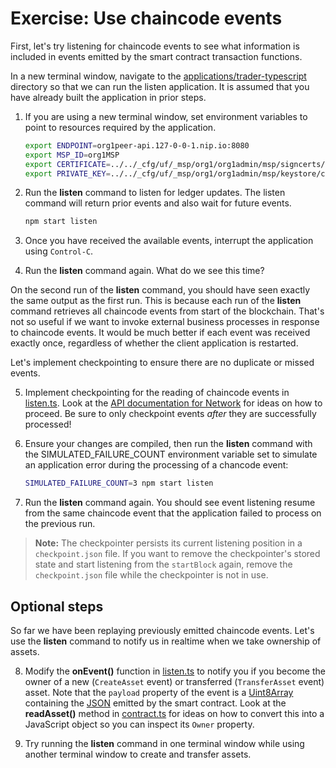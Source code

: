 # Exercise: Use chaincode events

First, let's try listening for chaincode events to see what information is included in events emitted by the smart contract transaction functions.

In a new terminal window, navigate to the [applications/trader-typescript](../../applications/trader-typescript/) directory so that we can run the listen application.
It is assumed that you have already built the application in prior steps.

1. If you are using a new terminal window, set environment variables to point to resources required by the application.
    ```bash
    export ENDPOINT=org1peer-api.127-0-0-1.nip.io:8080
    export MSP_ID=org1MSP
    export CERTIFICATE=../../_cfg/uf/_msp/org1/org1admin/msp/signcerts/org1admin.pem
    export PRIVATE_KEY=../../_cfg/uf/_msp/org1/org1admin/msp/keystore/cert_sk
    ```

1. Run the **listen** command to listen for ledger updates. The listen command will return prior events and also wait for future events.
    ```bash
    npm start listen
    ```

1. Once you have received the available events, interrupt the application using `Control-C`.

1. Run the **listen** command again. What do we see this time?

On the second run of the **listen** command, you should have seen exactly the same output as the first run. This is because each run of the **listen** command retrieves all chaincode events from start of the blockchain. That's not so useful if we want to invoke external business processes in response to chaincode events. It would be much better if each event was received exactly once, regardless of whether the client application is restarted.

Let's implement checkpointing to ensure there are no duplicate or missed events.

5. Implement checkpointing for the reading of chaincode events in [listen.ts](../../applications/trader-typescript/src/commands/listen.ts). Look at the [API documentation for Network](https://hyperledger.github.io/fabric-gateway/main/api/node/interfaces/Network.html) for ideas on how to proceed. Be sure to only checkpoint events *after* they are successfully processed!

1. Ensure your changes are compiled, then run the **listen** command with the SIMULATED_FAILURE_COUNT environment variable set to simulate an application error during the processing of a chancode event:
    ```bash
    SIMULATED_FAILURE_COUNT=3 npm start listen
    ```

1. Run the **listen** command again. You should see event listening resume from the same chaincode event that the application failed to process on the previous run.

> **Note:** The checkpointer persists its current listening position in a `checkpoint.json` file. If you want to remove the checkpointer's stored state and start listening from the `startBlock` again, remove the `checkpoint.json` file while the checkpointer is not in use.

## Optional steps

So far we have been replaying previously emitted chaincode events. Let's use the **listen** command to notify us in realtime when we take ownership of assets.

8. Modify the **onEvent()** function in [listen.ts](../../applications/trader-typescript/src/commands/listen.ts) to notify you if you become the owner of a new (`CreateAsset` event) or transferred (`TransferAsset` event) asset. Note that the `payload` property of the event is a [Uint8Array](https://developer.mozilla.org/en-US/docs/Web/JavaScript/Reference/Global_Objects/Uint8Array) containing the [JSON](https://en.wikipedia.org/wiki/JSON) emitted by the smart contract. Look at the **readAsset()** method in [contract.ts](../../applications/trader-typescript/src/contract.ts) for ideas on how to convert this into a JavaScript object so you can inspect its `Owner` property.

1. Try running the **listen** command in one terminal window while using another terminal window to create and transfer assets.

